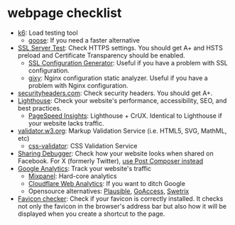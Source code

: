 webpage checklist
========

- [k6](https://k6.io/): Load testing tool
  - [goose](https://book.goose.rs/): If you need a faster alternative
- [SSL Server Test](https://www.ssllabs.com/ssltest): Check HTTPS settings. You should get A+ and HSTS preload and Certificate Transparency should be enabled.
  - [SSL Configuration Generator](https://mozilla.github.io/server-side-tls/ssl-config-generator/): Useful if you have a problem with SSL configuration.
  - [gixy](https://github.com/yandex/gixy): Nginx configuration static analyzer. Useful if you have a problem with Nginx configuration.
- [securityheaders.com](https://securityheaders.com/): Check security headers. You should get A+.
- [Lighthouse](https://developer.chrome.com/docs/lighthouse/overview): Check your website's performance, accessibility, SEO, and best practices.
  - [PageSpeed Insights](https://pagespeed.web.dev/): Lighthouse + CrUX. Identical to Lighthouse if your website lacks traffic.
- [validator.w3.org](https://validator.w3.org/): Markup Validation Service (i.e. HTML5, SVG, MathML, etc)
  - [css-validator](https://jigsaw.w3.org/css-validator/): CSS Validation Service
- [Sharing Debugger](https://developers.facebook.com/tools/debug/): Check how your website looks when shared on Facebook. For X (formerly Twitter), [use Post Composer instead](https://devcommunity.x.com/t/card-validator-preview-removal/175006)
- [Google Analytics](https://developers.google.com/analytics): Track your website's traffic
  - [Mixpanel](https://mixpanel.com/): Hard-core analytics
  - [Cloudflare Web Analytics](https://www.cloudflare.com/web-analytics/): If you want to ditch Google
  - Opensource alternatives: [Plausible](https://plausible.io/), [GoAccess](https://goaccess.io/), [Swetrix](https://swetrix.com/)
- [Favicon checker](https://realfavicongenerator.net/checker): Check if your favicon is correctly installed. It checks not only the favicon in the browser's address bar but also how it will be displayed when you create a shortcut to the page.
